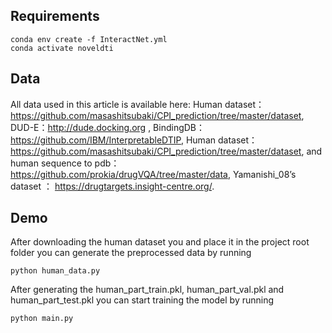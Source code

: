 ## Requirements

```
conda env create -f InteractNet.yml
conda activate noveldti
```
## Data
All data used in this article is available here: Human dataset：https://github.com/masashitsubaki/CPI_prediction/tree/master/dataset, DUD-E：http://dude.docking.org ,
 BindingDB：https://github.com/IBM/InterpretableDTIP,  Human dataset：https://github.com/masashitsubaki/CPI_prediction/tree/master/dataset,  and human sequence to pdb：https://github.com/prokia/drugVQA/tree/master/data, Yamanishi_08’s dataset ： https://drugtargets.insight-centre.org/.

## Demo
After downloading the human dataset you and place it in the project root folder you can generate the preprocessed data by running
```
python human_data.py
```
After generating the human_part_train.pkl, human_part_val.pkl and human_part_test.pkl you can start training the model by running
```
python main.py
```





